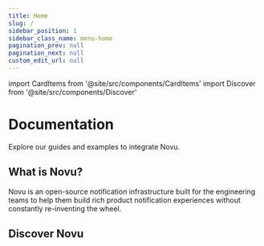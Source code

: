 ```yaml
---
title: Home
slug: /
sidebar_position: 1
sidebar_class_name: menu-home
pagination_prev: null
pagination_next: null
custom_edit_url: null
---
```

import CardItems from '@site/src/components/CardItems'
import Discover from '@site/src/components/Discover'

# Documentation

Explore our guides and examples to integrate Novu.

## What is Novu?

Novu is an open-source notification infrastructure built for the engineering teams to help them build rich product notification experiences without constantly re-inventing the wheel.
<CardItems/>

## Discover Novu

<Discover/>
